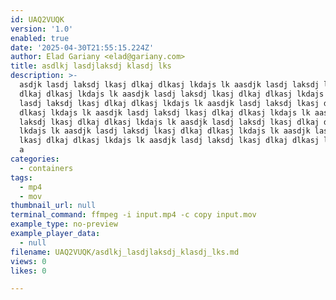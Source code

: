 ```yaml
---
id: UAQ2VUQK
version: '1.0'
enabled: true
date: '2025-04-30T21:55:15.224Z'
author: Elad Gariany <elad@gariany.com>
title: asdlkj lasdjlaksdj klasdj lks
description: >-
  asdjk lasdj laksdj lkasj dlkaj dlkasj lkdajs lk aasdjk lasdj laksdj lkasj
  dlkaj dlkasj lkdajs lk aasdjk lasdj laksdj lkasj dlkaj dlkasj lkdajs lk aasdjk
  lasdj laksdj lkasj dlkaj dlkasj lkdajs lk aasdjk lasdj laksdj lkasj dlkaj
  dlkasj lkdajs lk aasdjk lasdj laksdj lkasj dlkaj dlkasj lkdajs lk aasdjk lasdj
  laksdj lkasj dlkaj dlkasj lkdajs lk aasdjk lasdj laksdj lkasj dlkaj dlkasj
  lkdajs lk aasdjk lasdj laksdj lkasj dlkaj dlkasj lkdajs lk aasdjk lasdj laksdj
  lkasj dlkaj dlkasj lkdajs lk aasdjk lasdj laksdj lkasj dlkaj dlkasj lkdajs lk
  a
categories:
  - containers
tags:
  - mp4
  - mov
thumbnail_url: null
terminal_command: ffmpeg -i input.mp4 -c copy input.mov
example_type: no-preview
example_player_data:
  - null
filename: UAQ2VUQK/asdlkj_lasdjlaksdj_klasdj_lks.md
views: 0
likes: 0

---
```

